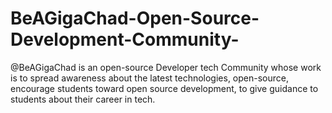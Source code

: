 # BeAGigaChad-Open-Source-Development-Community-

@BeAGigaChad is an open-source Developer tech  Community whose work is to spread awareness about the latest technologies, open-source, encourage students toward open source development, to give guidance to students about their career in tech.
